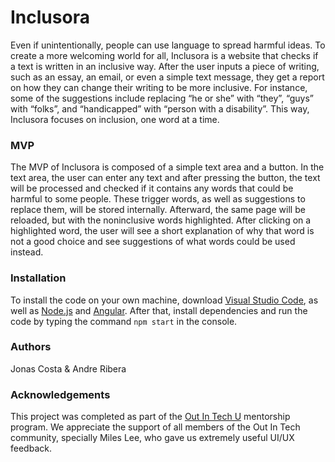 # Inclusora

 Even if unintentionally, people can use language to spread harmful ideas. To create a more welcoming world for all, Inclusora is a website that checks if a text is written in an inclusive way. After the user inputs a piece of writing, such as an essay, an email, or even a simple text message, they get a report on how they can change their writing to be more inclusive. For instance, some of the suggestions include replacing “he or she” with “they”, “guys” with “folks”, and “handicapped” with “person with a disability”. This way, Inclusora focuses on inclusion, one word at a time.
 
 
 ### MVP
 
 The MVP of Inclusora is composed of a simple text area and a button. In the text area, the user can enter any text and after pressing the button, the text will be processed and checked if it contains any words that could be harmful to some people. These trigger words, as well as suggestions to replace them, will be stored internally. Afterward, the same page will be reloaded, but with the noninclusive words highlighted. After clicking on a highlighted word, the user will see a short explanation of why that word is not a good choice and see suggestions of what words could be used instead.
 
 ### Installation
 
 To install the code on your own machine, download [Visual Studio Code](https://code.visualstudio.com/), as well as [Node.js](https://nodejs.org/en) and [Angular](https://angular.io/). After that, install dependencies and run the code by typing the command  ```npm start``` in the console.


### Authors

Jonas Costa & Andre Ribera

### Acknowledgements

This project was completed as part of the [Out In Tech U](https://outintech.com/u/) mentorship program. We appreciate the support of all members of the Out In Tech community, specially Miles Lee, who gave us extremely useful UI/UX feedback.
